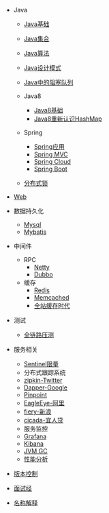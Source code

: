 - Java
  - [Java基础](learn-java/wiki/information/java/java_base)
  - [Java集合](learn-java/wiki/information/java/java_collection)
  - [Java算法](learn-java/wiki/information/java/java_algorithm)
  - [Java设计模式](https://www.cnblogs.com/foryang/p/5849402.html)
  - [Java中的阻塞队列](learn-java/wiki/information/java/java_blocking_queue)
  - Java8
     - [Java8基础](learn-java/wiki/information/java/java8)
     - [Java8重新认识HashMap](learn-java/wiki/information/java/java8_hashmap)
  - Spring
     - [Spring应用](learn-java/wiki/information/spring/spring_info)
     - [Spring MVC](learn-java/wiki/information/spring/spring_mvc) 
     - [Spring Cloud]({{baseDomain}}?sidebar=learn-java/learn-spring-cloud) 
     - [Spring Boot](https://doc.yonyoucloud.com/doc/Spring-Boot-Reference-Guide/I.%20Spring%20Boot%20Documentation/index.html) 
  
  - [分布式锁](//www.jianshu.com/p/535efcab356d) 

- [Web](learn-java/wiki/information/web)
- 数据持久化   
  - [Mysql](learn-java/wiki/information/database/mysql) 
  - [Mybatis](learn-java/wiki/information/database/mybatis) 
- 中间件
  - RPC
    - [Netty](learn-java/wiki/information/middleware/netty/netty_info)
    - [Dubbo](learn-java/wiki/information/middleware/dubbo/dubbo_info)
  - 缓存
     - [Redis](learn-java/wiki/information/cache/redis)
     - [Memcached](learn-java/wiki/information/cache/memcached)     
     - [全站缓存时代](https://mp.weixin.qq.com/s/Qda9sayJI2hq_nzvuROG4Q)  
- 测试
  - [全链路压测](//jm.taobao.org/2017/03/30/20170330/)     
- 服务相关  
  - [Sentinel限量](https://github.com/alibaba/Sentinel)
  - 分布式跟踪系统
   - [zipkin-Twitter](https://zipkin.io/)
   - [Dapper-Google](https://bigbully.github.io/Dapper-translation/) 
   - [Pinpoint](https://github.com/naver/pinpoint) 
   - [EagleEye-阿里](https://www.alibabacloud.com/help/zh/doc-detail/63092.htm)
   - [fiery-新浪](https://github.com/weiboad/fiery) 
   - [cicada-宜人贷](https://github.com/Yirendai/cicada) 
  - 服务监控
   - [Grafana](https://kibana.logstash.es/content/elasticsearch/other/grafana.html)
   - [Kibana](//www.cnblogs.com/hanyifeng/p/5860731.html)
   - [JVM GC](//blog.csdn.net/wwd0501/article/details/78404105)
   - [性能分析](learn-java/wiki/information/performance/performance)
   
- [版本控制](/wiki/information/version)   
- [面试经](learn-java/wiki/information/interview)    
- [名称解释](learn-java/wiki/information/nounal)    